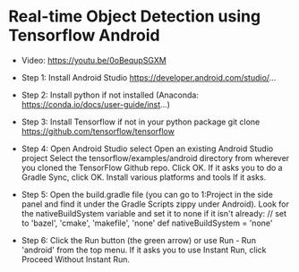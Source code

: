 # Real-time Object Detection using Tensorflow Android
* Video: https://youtu.be/0oBequpSGXM 

* Step 1: Install Android Studio https://developer.android.com/studio/...
* Step 2: Install python if not installed (Anaconda: https://conda.io/docs/user-guide/inst...)
* Step 3: Install Tensorflow if not in your python package
 git clone https://github.com/tensorflow/tensorflow
* Step 4: Open Android Studio
  select Open an existing Android Studio project
Select the tensorflow/examples/android directory from wherever you cloned the TensorFlow Github repo. Click OK.
  If it asks you to do a Gradle Sync, click OK.
  Install various platforms and tools If it asks.
* Step 5: Open the build.gradle file 
  (you can go to 1:Project in the side panel and find it under the Gradle Scripts zippy under Android).
  Look for the nativeBuildSystem variable and set it to none if it isn't already:
  // set to 'bazel', 'cmake', 'makefile', 'none'
  def nativeBuildSystem = 'none'
* Step 6: Click the Run button (the green arrow) or use Run - Run 'android' from the top menu.
  If it asks you to use Instant Run, click Proceed Without Instant Run.
